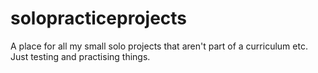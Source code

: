 # solopracticeprojects
A place for all my small solo projects that aren't part of a curriculum etc. Just testing and practising things. 
